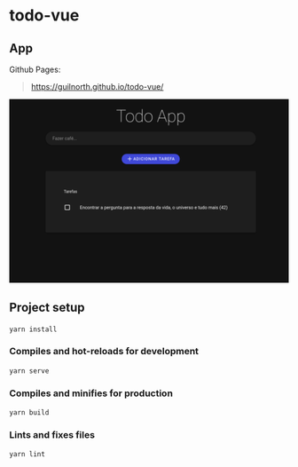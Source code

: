# todo-vue

## App

Github Pages:

> https://guilnorth.github.io/todo-vue/

![](src/assets/app.png)
## Project setup
```
yarn install
```

### Compiles and hot-reloads for development
```
yarn serve
```

### Compiles and minifies for production
```
yarn build
```

### Lints and fixes files
```
yarn lint
```

